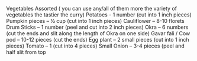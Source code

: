 Vegetables Assorted ( you can use any/all of them more the variety of vegetables the tastier the curry)
Potatoes - 1 number (cut into 1 inch pieces)
Pumpkin pieces – ½ cup (cut into 1 inch pieces)
Cauliflower – 8-10 florets  
Drum Sticks – 1 number (peel and cut into 2 inch pieces)
Okra – 6 numbers (cut the ends and slit along the length of Okra on one side)
Gavar fali / Cow pod – 10-12 pieces (cut the ends)
Egg plant – 2 small pieces (cut into 1 inch pieces)
Tomato – 1 (cut into 4 pieces)
Small Onion – 3-4 pieces (peel and half slit from top
